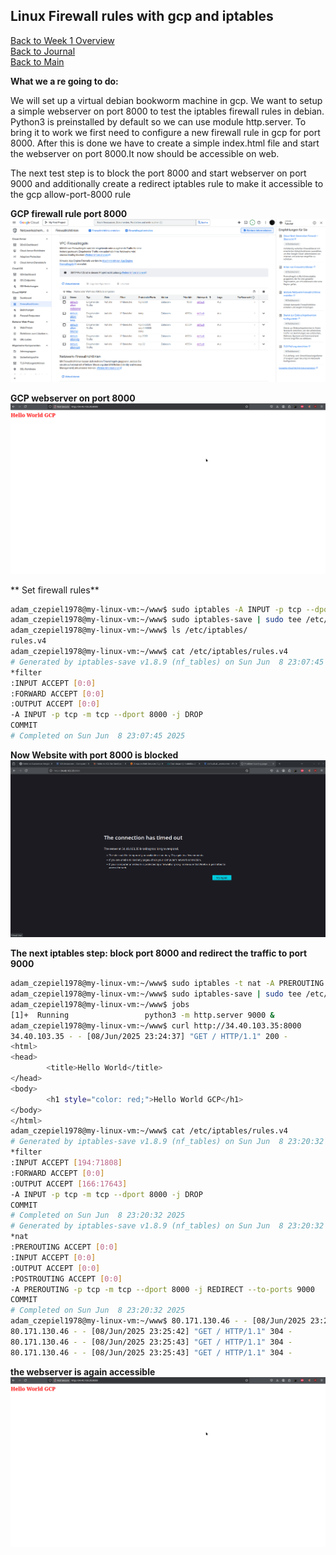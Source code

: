 ## Linux Firewall rules with gcp and iptables

[Back to Week 1 Overview](../../journal/week1/README.md)<br/>
[Back to Journal](../../journal/README.md)<br/>
[Back to Main](../../README.md)

**What we a re going to do:**

We will set up a virtual debian bookworm machine in gcp. 
We want to setup a simple webserver on port 8000 to test the iptables firewall rules in debian. Python3 is preinstalled by default so we can use module http.server.
To bring it to work we first need to configure a new firewall rule in gcp for port 8000.
After this is done we have to create a simple index.html file and start the webserver on port 8000.It now should be accessible on web.

The next test step is to block the port 8000 and start webserver on port 9000 and additionally create a redirect iptables rule to make it accessible to the gcp allow-port-8000 rule

**GCP firewall rule port 8000** 
![](./gcp-firewall.png)

**GCP webserver on port 8000**
![](./website.png)

** Set firewall rules**
```bash
adam_czepiel1978@my-linux-vm:~/www$ sudo iptables -A INPUT -p tcp --dport 8000 -j DROP
adam_czepiel1978@my-linux-vm:~/www$ sudo iptables-save | sudo tee /etc/iptables/rules.v4 > /dev/null 
adam_czepiel1978@my-linux-vm:~/www$ ls /etc/iptables/
rules.v4
adam_czepiel1978@my-linux-vm:~/www$ cat /etc/iptables/rules.v4 
# Generated by iptables-save v1.8.9 (nf_tables) on Sun Jun  8 23:07:45 2025
*filter
:INPUT ACCEPT [0:0]
:FORWARD ACCEPT [0:0]
:OUTPUT ACCEPT [0:0]
-A INPUT -p tcp -m tcp --dport 8000 -j DROP
COMMIT
# Completed on Sun Jun  8 23:07:45 2025
```

**Now Website with port 8000 is blocked**
![](./website-blocked.png)

**The next iptables step: block port 8000 and redirect the traffic to port 9000**
```bash
adam_czepiel1978@my-linux-vm:~/www$ sudo iptables -t nat -A PREROUTING -p tcp --dport 8000 -j REDIRECT --to-port 9000
adam_czepiel1978@my-linux-vm:~/www$ sudo iptables-save | sudo tee /etc/iptables/rules.v4 > /dev/null
adam_czepiel1978@my-linux-vm:~/www$ jobs 
[1]+  Running                 python3 -m http.server 9000 &
adam_czepiel1978@my-linux-vm:~/www$ curl http://34.40.103.35:8000
34.40.103.35 - - [08/Jun/2025 23:24:37] "GET / HTTP/1.1" 200 -
<html>
<head>
        <title>Hello World</title>
</head>
<body>
        <h1 style="color: red;">Hello World GCP</h1>
</body>
</html>
adam_czepiel1978@my-linux-vm:~/www$ cat /etc/iptables/rules.v4 
# Generated by iptables-save v1.8.9 (nf_tables) on Sun Jun  8 23:20:32 2025
*filter
:INPUT ACCEPT [194:71808]
:FORWARD ACCEPT [0:0]
:OUTPUT ACCEPT [166:17643]
-A INPUT -p tcp -m tcp --dport 8000 -j DROP
COMMIT
# Completed on Sun Jun  8 23:20:32 2025
# Generated by iptables-save v1.8.9 (nf_tables) on Sun Jun  8 23:20:32 2025
*nat
:PREROUTING ACCEPT [0:0]
:INPUT ACCEPT [0:0]
:OUTPUT ACCEPT [0:0]
:POSTROUTING ACCEPT [0:0]
-A PREROUTING -p tcp -m tcp --dport 8000 -j REDIRECT --to-ports 9000
COMMIT
# Completed on Sun Jun  8 23:20:32 2025
adam_czepiel1978@my-linux-vm:~/www$ 80.171.130.46 - - [08/Jun/2025 23:25:41] "GET / HTTP/1.1" 304 -
80.171.130.46 - - [08/Jun/2025 23:25:42] "GET / HTTP/1.1" 304 -
80.171.130.46 - - [08/Jun/2025 23:25:43] "GET / HTTP/1.1" 304 -
80.171.130.46 - - [08/Jun/2025 23:25:43] "GET / HTTP/1.1" 304 -
```

**the webserver is again accessible**
![](./website.png)


